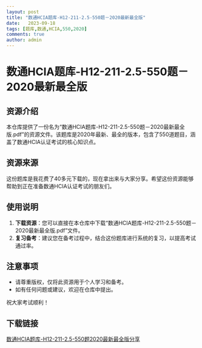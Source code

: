 ```yaml
---
layout: post
title: "数通HCIA题库-H12-211-2.5-550题－2020最新最全版"
date:   2023-09-18
tags: [题库,数通,HCIA,550,2020]
comments: true
author: admin
---
```

# 数通HCIA题库-H12-211-2.5-550题－2020最新最全版

## 资源介绍

本仓库提供了一份名为“数通HCIA题库-H12-211-2.5-550题－2020最新最全版.pdf”的资源文件。该题库是2020年最新、最全的版本，包含了550道题目，涵盖了数通HCIA认证考试的核心知识点。

## 资源来源

这份题库是我花费了40多元下载的，现在拿出来与大家分享。希望这份资源能够帮助到正在准备数通HCIA认证考试的朋友们。

## 使用说明

1. **下载资源**：您可以直接在本仓库中下载“数通HCIA题库-H12-211-2.5-550题－2020最新最全版.pdf”文件。
2. **复习备考**：建议您在备考过程中，结合这份题库进行系统的复习，以提高考试通过率。

## 注意事项

- 请尊重版权，仅将此资源用于个人学习和备考。
- 如有任何问题或建议，欢迎在仓库中提出。

祝大家考试顺利！

## 下载链接

[数通HCIA题库-H12-211-2.5-550题2020最新最全版分享](https://pan.quark.cn/s/be9271e5e66a)
